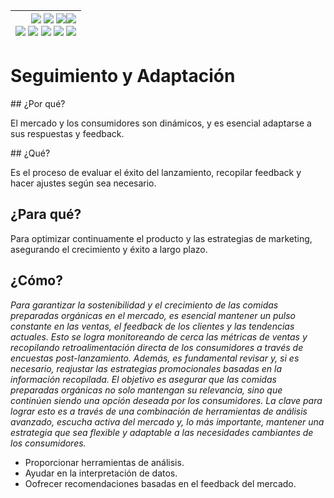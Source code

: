 <div align=right>

|[![](https://img.shields.io/badge/-Inicio-FFF?style=flat&logo=Emlakjet&logoColor=black)](/README.md) [![](https://img.shields.io/badge/-Introducción-FFF?style=flat&logo=abbrobotstudio&logoColor=black)](/documentos/intro.md) [![](https://img.shields.io/badge/-Panorámica-FFF?style=flat&logo=openstreetmap&logoColor=black)](/documentos/panoramica.md)[![](https://img.shields.io/badge/-Modelos_de_lenguaje-FFF?style=flat&logo=LiveChat&logoColor=black)](/documentos/LLMs.md)<br>  [![](https://img.shields.io/badge/-Prompts-FFF?style=flat&logo=Proton&logoColor=black)](/documentos/prompts/README.md) [![](https://img.shields.io/badge/-Ing,_de_prompts-FFF?style=flat&logo=googleearthengine&logoColor=black)](/documentos/ingenieriaDePrompts/README.md) [![](https://img.shields.io/badge/-Patrones-FFF?style=flat&logo=textpattern&logoColor=black)](/documentos/ingenieriaDePrompts/patrones/README.md) [![](https://img.shields.io/badge/8vP-FFF?style=flat&logo=v8&logoColor=black)](/documentos/prompts/mejoresPracticas/8virtudesDelPrompting.md) [![](https://img.shields.io/badge/-Casos_de_uso-FFF?style=flat&logo=gitbook&logoColor=black)](/documentos/casosDeUso/README.md)|
|-:|

</div>

# Seguimiento y Adaptación

## ¿Por qué?

El mercado y los consumidores son dinámicos, y es esencial adaptarse a sus respuestas y feedback.

## ¿Qué?

Es el proceso de evaluar el éxito del lanzamiento, recopilar feedback y hacer ajustes según sea necesario.

## ¿Para qué?

Para optimizar continuamente el producto y las estrategias de marketing, asegurando el crecimiento y éxito a largo plazo.

## ¿Cómo?

*Para garantizar la sostenibilidad y el crecimiento de las comidas preparadas orgánicas en el mercado, es esencial mantener un pulso constante en las ventas, el feedback de los clientes y las tendencias actuales. Esto se logra monitoreando de cerca las métricas de ventas y recopilando retroalimentación directa de los consumidores a través de encuestas post-lanzamiento. Además, es fundamental revisar y, si es necesario, reajustar las estrategias promocionales basadas en la información recopilada. El objetivo es asegurar que las comidas preparadas orgánicas no solo mantengan su relevancia, sino que continúen siendo una opción deseada por los consumidores. La clave para lograr esto es a través de una combinación de herramientas de análisis avanzado, escucha activa del mercado y, lo más importante, mantener una estrategia que sea flexible y adaptable a las necesidades cambiantes de los consumidores.*

- Proporcionar herramientas de análisis.
- Ayudar en la interpretación de datos.
- Oofrecer recomendaciones basadas en el feedback del mercado.
